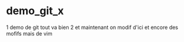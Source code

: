 # demo_git_x
1 demo de git 
tout va bien
2
et maintenant on modif d'ici 
et encore des mofifs mais de vim 
